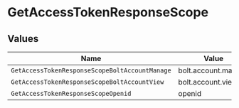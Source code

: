 # GetAccessTokenResponseScope


## Values

| Name                                           | Value                                          |
| ---------------------------------------------- | ---------------------------------------------- |
| `GetAccessTokenResponseScopeBoltAccountManage` | bolt.account.manage                            |
| `GetAccessTokenResponseScopeBoltAccountView`   | bolt.account.view                              |
| `GetAccessTokenResponseScopeOpenid`            | openid                                         |